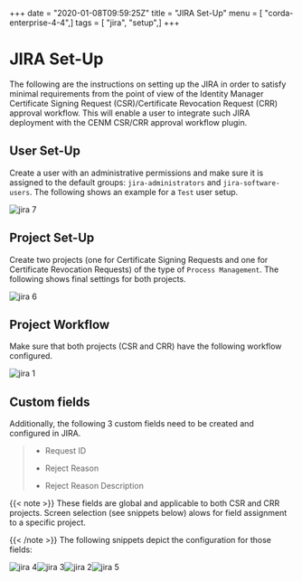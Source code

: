 +++
date = "2020-01-08T09:59:25Z"
title = "JIRA Set-Up"
menu = [ "corda-enterprise-4-4",]
tags = [ "jira", "setup",]
+++


# JIRA Set-Up

The following are the instructions on setting up the JIRA in order to satisfy minimal requirements from the point of view
            of the Identity Manager Certificate Signing Request (CSR)/Certificate Revocation Request (CRR) approval workflow. This will enable
            a user to integrate such JIRA deployment with the CENM CSR/CRR approval workflow plugin.


## User Set-Up

Create a user with an administrative permissions and make sure it is assigned to the default groups:
                `jira-administrators` and `jira-software-users`. The following shows an example for a `Test` user setup.

![jira 7](cenm/../resources/jira-7.png "jira 7")
## Project Set-Up

Create two projects (one for Certificate Signing Requests and one for Certificate Revocation Requests) of the type of
                `Process Management`. The following shows final settings for both projects.

![jira 6](cenm/../resources/jira-6.png "jira 6")
## Project Workflow

Make sure that both projects (CSR and CRR) have the following workflow configured.

![jira 1](cenm/../resources/jira-1.png "jira 1")
## Custom fields

Additionally, the following 3 custom fields need to be created and configured in JIRA.

> 
> 
> * Request ID
> 
> 
> * Reject Reason
> 
> 
> * Reject Reason Description
> 
> 

{{< note >}}
These fields are global and applicable to both CSR and CRR projects. Screen selection (see snippets below) alows
                    for field assignment to a specific project.

{{< /note >}}
The following snippets depict the configuration for those fields:

![jira 4](cenm/../resources/jira-4.png "jira 4")![jira 3](cenm/../resources/jira-3.png "jira 3")![jira 2](cenm/../resources/jira-2.png "jira 2")![jira 5](cenm/../resources/jira-5.png "jira 5")
